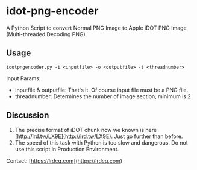 # idot-png-encoder
A Python Script to convert Normal PNG Image to Apple iDOT PNG Image (Multi-threaded Decoding PNG).

## Usage
```
idotpngencoder.py -i <inputfile> -o <outputfile> -t <threadnumber>
```
Input Params:
- inputfile & outputfile: That's it. Of course input file must be a PNG file.
- threadnumber:  Determines the number of image section, minimum is 2

## Discussion
1. The precise format of iDOT chunk now we known is here [http://lrd.tw/LX9E](http://lrd.tw/LX9E). Just go further than before.
2. The speed of this task with Python is too slow and dangerous. Do not use this script in Production Environment.

Contact: [https://lrdcq.com](https://lrdcq.com)